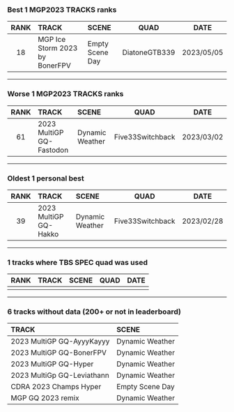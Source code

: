 ### Best 1 MGP2023 TRACKS ranks
|RANK|TRACK|SCENE|QUAD|DATE|
|:---:|:---|:---|:---:|:---:|
|18|MGP Ice Storm 2023 by BonerFPV|Empty Scene Day|DiatoneGTB339|2023/05/05|
---
### Worse 1 MGP2023 TRACKS ranks
|RANK|TRACK|SCENE|QUAD|DATE|
|:---:|:---|:---|:---:|:---:|
|61|2023 MultiGP GQ-Fastodon|Dynamic Weather|Five33Switchback|2023/03/02|
---
### Oldest 1 personal best
|RANK|TRACK|SCENE|QUAD|DATE|
|:---:|:---|:---|:---:|:---:|
|39|2023 MultiGP GQ-Hakko|Dynamic Weather|Five33Switchback|2023/02/28|
---
### 1 tracks where TBS SPEC quad was used
|RANK|TRACK|SCENE|QUAD|DATE|
|:---:|:---|:---|:---:|:---:|
||||||
---
### 6 tracks without data (200+ or not in leaderboard)
|TRACK|SCENE|
|:---|:---|
|2023 MultiGP GQ-AyyyKayyy|Dynamic Weather|
|2023 MultiGP GQ-BonerFPV|Dynamic Weather|
|2023 MultiGP GQ-Hyper|Dynamic Weather|
|2023 MultiGp GQ-Leviathann|Dynamic Weather|
|CDRA 2023  Champs Hyper|Empty Scene Day|
|MGP GQ 2023 remix|Dynamic Weather|
